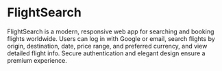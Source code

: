 # FlightSearch
FlightSearch is a modern, responsive web app for searching and booking flights worldwide. Users can log in with Google or email, search flights by origin, destination, date, price range, and preferred currency, and view detailed flight info. Secure authentication and elegant design ensure a premium experience.
